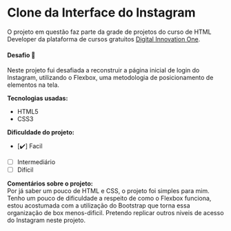 # Clone da Interface do Instagram

O projeto em questão faz parte da grade de projetos do curso de HTML Developer da plataforma de cursos gratuitos [Digital Innovation One](https://web.digitalinnovation.one/home).

#### Desafio 🚀

Neste projeto fui desafiada a reconstruir a página inicial de login do Instagram, utilizando o Flexbox, uma metodologia de posicionamento de elementos na tela.

**Tecnologias usadas:**

- HTML5
- CSS3

**Dificuldade do projeto:**

- [✔️] Facil
- [   ] Intermediário
- [   ] Difícil

**Comentários sobre o projeto:** <br>
Por já saber um pouco de HTML e CSS, o projeto foi simples para mim. Tenho um pouco de dificuldade a respeito de como o Flexbox funciona, estou acostumada com a utilização do Bootstrap que torna essa organização de box menos-dificil. 
Pretendo replicar outros niveis de acesso do Instagram neste projeto.
